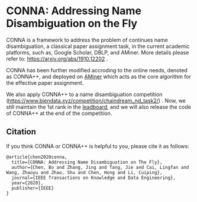 # CONNA: Addressing Name Disambiguation on the Fly

CONNA is a framework to address the problem of continues name disambiguation, a classical paper assignment task,  in the current academic platforms, such as, Google Scholar, DBLP, and AMiner. More details please refer to: https://arxiv.org/abs/1910.12202 .



CONNA has been further modified accroding to the online needs, denoted as CONNA++, and deployed on [AMiner](https://www.aminer.cn/)  which acts as the core algorithm for the effective paper assignment. 



We also apply CONNA++ to a name disambiguation competition (https://www.biendata.xyz/competition/chaindream_nd_task2/) . Now, we still maintain the 1st rank in the [leadboard](https://www.biendata.xyz/competition/chaindream_nd_task2/leaderboard/), and we will also release the code of CONNA++ at the end of the competition.

 





## Citation

If you think CONNA or CONNA++ is helpful to you, please cite it as follows:

```
@article{chen2020conna,
  title={CONNA: Addressing Name Disambiguation on The Fly},
  author={Chen, Bo and Zhang, Jing and Tang, Jie and Cai, Lingfan and Wang, Zhaoyu and Zhao, Shu and Chen, Hong and Li, Cuiping},
  journal={IEEE Transactions on Knowledge and Data Engineering},
  year={2020},
  publisher={IEEE}
}
```



